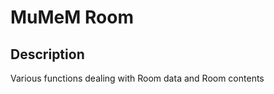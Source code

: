 MuMeM Room
============================

## Description

Various functions dealing with Room data and Room contents
